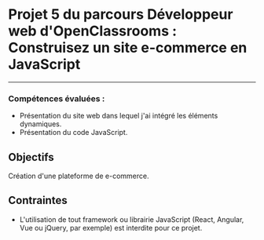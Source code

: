 # Projet 5 du parcours Développeur web d'OpenClassrooms : Construisez un site e-commerce en JavaScript
***
### Compétences évaluées :
* Présentation du site web dans lequel j'ai intégré les éléments dynamiques.
* Présentation du code JavaScript.

## Objectifs
Création d'une plateforme de e-commerce.

## Contraintes
* L'utilisation de tout framework ou librairie JavaScript (React, Angular, Vue ou jQuery, par exemple) est interdite pour ce projet.
